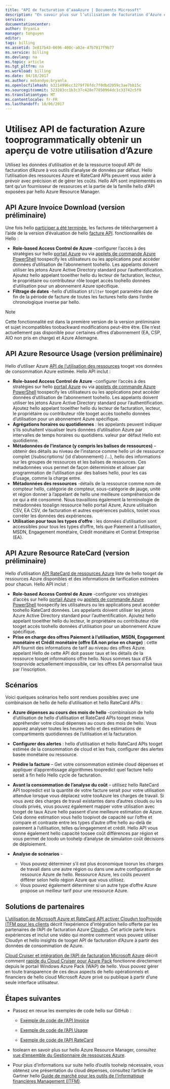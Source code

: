 ```yaml
---
title: "API de facturation d’aaaAzure | Documents Microsoft"
description: "En savoir plus sur l’utilisation de facturation d’Azure et RateCard APIs, qui sont utilisés tooprovide connaître la consommation des ressources Azure et les tendances."
services: 
documentationcenter: 
author: BryanLa
manager: tonguyen
editor: 
tags: billing
ms.assetid: 3e817b43-0696-400c-a02e-47b7817f9b77
ms.service: billing
ms.devlang: na
ms.topic: article
ms.tgt_pltfrm: na
ms.workload: billing
ms.date: 04/18/2017
ms.author: mobandyo;bryanla
ms.openlocfilehash: b3214996cc3279f76fdc7f0dbd2059c3ae7bb15c
ms.sourcegitcommit: 523283cc1b3c37c428e77850964dc1c33742c5f0
ms.translationtype: MT
ms.contentlocale: fr-FR
ms.lasthandoff: 10/06/2017
---
```

# <a name="use-azure-billing-apis-tooprogrammatically-get-insight-into-your-azure-usage"></a>Utilisez API de facturation Azure tooprogrammatically obtenir un aperçu de votre utilisation d’Azure
Utilisez les données d’utilisation et de la ressource toopull API de facturation d’Azure à vos outils d’analyse de données par défaut. Hello l’utilisation des ressources Azure et RateCard APIs peuvent vous aider à prévoir avec précision et de gérer les coûts. Hello API sont implémentés en tant qu’un fournisseur de ressources et la partie de la famille hello d’API exposées par hello Azure Resource Manager.  

## <a name="azure-invoice-download-api-preview"></a>API Azure Invoice Download (version préliminaire)
Une fois hello [participer a été terminée](billing-manage-access.md#opt-in), les factures de téléchargement à l’aide de la version d’évaluation de hello [facture API](/rest/api/billing). fonctionnalités de Hello :

* **Role-based Access Control de Azure** -configurer l’accès à des stratégies sur hello [portail Azure](https://portal.azure.com) ou via [applets de commande Azure PowerShell](/powershell/azure/overview) toospecify les utilisateurs ou les applications peut accéder données d’utilisation de l’abonnement toohello. Les appelants doivent utiliser les jetons Azure Active Directory standard pour l’authentification. Ajoutez hello appelant tooeither hello du lecteur de facturation, lecteur, le propriétaire ou contributeur rôle tooget accès toohello données d’utilisation pour un abonnement Azure spécifique.
* **Filtrage de dates** -hello d’utilisation `$filter` tooget paramètre date de fin de la période de facture de toutes les factures hello dans l’ordre chronologique inverse par hello. 

> [!NOTE]
> Cette fonctionnalité est dans la première version de la version préliminaire et sujet incompatibles toobackward modifications peut-être être. Elle n’est actuellement pas disponible pour certaines offres d’abonnement (EA, CSP, AIO non pris en charge) et Azure Allemagne.

## <a name="azure-resource-usage-api-preview"></a>API Azure Resource Usage (version préliminaire)
Hello d’utiliser Azure [API de l’utilisation des ressources](https://msdn.microsoft.com/library/azure/mt219003) tooget vos données de consommation Azure estimée. Hello API inclut :

* **Role-based Access Control de Azure** -configurer l’accès à des stratégies sur hello [portail Azure](https://portal.azure.com) ou via [applets de commande Azure PowerShell](/powershell/azure/overview) toospecify les utilisateurs ou les applications peut accéder données d’utilisation de l’abonnement toohello. Les appelants doivent utiliser les jetons Azure Active Directory standard pour l’authentification. Ajoutez hello appelant tooeither hello du lecteur de facturation, lecteur, le propriétaire ou contributeur rôle tooget accès toohello données d’utilisation pour un abonnement Azure spécifique.
* **Agrégations horaires ou quotidiennes** : les appelants peuvent indiquer s’ils souhaitent visualiser leurs données d’utilisation Azure par intervalles de temps horaires ou quotidiens. valeur par défaut Hello est quotidienne.
* **Métadonnées de l’instance (y compris les balises de ressources)** – obtenir des détails au niveau de l’instance comme hello uri de ressource complet (/subscriptions/ {id d’abonnement} /...), hello des informations sur les groupes de ressources et les balises de ressources. Ces métadonnées vous permet de façon déterministe et allouer par programmation de l’utilisation par des balises hello, pour les cas d’usage, comme la charge entre.
* **Métadonnées des ressources** -détails de la ressource comme nom de compteur hello, catégorie de compteur, sous-catégorie de jauge, unité et région donner à l’appelant de hello une meilleure compréhension de ce qui a été consommé. Nous travaillons également la terminologie de métadonnées tooalign ressource hello portail Azure, Azure utilisation CSV, EA CSV, de facturation et autres expériences publics, toolet vous corréler les données des expériences.
* **Utilisation pour tous les types d’offre** : les données d’utilisation sont accessibles pour tous les types d’offre, tels que Paiement à l’utilisation, MSDN, Engagement monétaire, Crédit monétaire et Contrat Entreprise (EA).

## <a name="azure-resource-ratecard-api-preview"></a>API Azure Resource RateCard (version préliminaire)
Hello d’utilisation [API RateCard de ressources Azure](https://msdn.microsoft.com/library/azure/mt219005) liste de hello tooget de ressources Azure disponibles et des informations de tarification estimées pour chacun. Hello API inclut :

* **Role-based Access Control de Azure** -configurer vos stratégies d’accès sur hello [portail Azure](https://portal.azure.com) ou [applets de commande Azure PowerShell](/powershell/azure/overview) toospecify les utilisateurs ou les applications peut accéder toohello RateCard données. Les appelants doivent utiliser les jetons Azure Active Directory standard pour l’authentification. Ajoutez hello appelant tooeither hello du lecteur, le propriétaire ou contributeur rôle tooget accès toohello données d’utilisation pour un abonnement Azure spécifique.
* **Prise en charge des offres Paiement à l’utilisation, MSDN, Engagement monétaire et Crédit monétaire (offre EA non prise en charge)** : cette API fournit des informations de tarif au niveau des offres Azure.  appelant Hello de cette API doit passer taux et les détails de la ressource tooget informations offre hello. Nous sommes taux d’EA tooprovide actuellement impossible, car les offres EA personnalisé taux par l’inscription. 

## <a name="scenarios"></a>Scénarios
Voici quelques scénarios hello sont rendues possibles avec une combinaison de hello de hello d’utilisation et hello RateCard APIs :

* **Azure dépenses au cours des mois de hello** -combinaison de hello d’utilisation de hello d’utilisation et RateCard APIs tooget mieux appréhender votre cloud dépenses au cours des mois de hello. Vous pouvez analyser toutes les heures hello et des estimations de compartiments quotidiennes de l’utilisation et la facturation.
* **Configurer des alertes** : hello d’utilisation et hello RateCard APIs tooget estimée de la consommation de cloud et les frais, configurer des alertes basée monétaire ou ressource.
* **Prédire la facture** – Get votre consommation estimée cloud dépenses et appliquer d’apprentissage algorithmes toopredict quel facture hello serait à fin hello Hello cycle de facturation.
* **Avant la consommation de l’analyse du coût** – utilisez hello RateCard API toopredict est la quantité de votre facture serait pour votre utilisation attendue lorsque vous déplacez votre tooAzure les charges de travail. Si vous avez des charges de travail existantes dans d’autres clouds ou les clouds privés, vous pouvez également mapper votre utilisation avec tooget de taux Azure hello passent d’une meilleure estimation de Azure. Cela donne estimation vous hello toopivot de capacité sur l’offre et compare et contraste entre les types d’autre offre hello au-delà de paiement à l’utilisation, telles qu’engagement et crédit. Hello API vous donne également hello capacité toosee coût différences par région et vous permet de toodo un toohelp d’analyse de simulation coût décisions de déploiement.
* **Analyse de scénarios** -
  
  * Vous pouvez déterminer s’il est plus économique toorun les charges de travail dans une autre région ou dans une autre configuration de ressource Azure de hello. Ressource Azure, les coûts peuvent différer selon hello région Azure que vous utilisez.
  * Vous pouvez également déterminer si un autre type d’offre Azure propose un meilleur tarif pour une ressource Azure.
  
## <a name="partner-solutions"></a>Solutions de partenaires
[L’utilisation de Microsoft Azure et RateCard API activer Cloudyn tooProvide ITFM pour les clients](billing-usage-rate-card-partner-solution-cloudyn.md) décrit l’expérience d’intégration hello offerte par les partenaires de l’API de facturation Azure [Cloudyn](https://www.cloudyn.com/microsoft-azure/). Cet article parle leurs expériences et inclut une vidéo qui montre comment vous pouvez utiliser Cloudyn et hello insights de tooget API de facturation d’Azure à partir des données de consommation de Azure.

[Cloud Cruiser et intégration de l’API de facturation Microsoft Azure](billing-usage-rate-card-partner-solution-cloudcruiser.md) décrit comment [rapide du Cloud Cruiser pour Azure Pack](http://www.cloudcruiser.com/partners/microsoft/) fonctionne directement depuis le portail Windows Azure Pack (WAP) de hello. Vous pouvez gérer en toute transparence de ces deux aspects de hello opérationnels et financiers de hello cloud Microsoft Azure privé ou publique à partir d’une seule interface utilisateur.   

## <a name="next-steps"></a>Étapes suivantes
* Passez en revue les exemples de code hello sur GitHub :
  * [Exemple de code de l’API Invoice](https://go.microsoft.com/fwlink/?linkid=845124)

  * [Exemple de code de l’API Usage](https://github.com/Azure-Samples/billing-dotnet-usage-api)

  * [Exemple de code de l’API RateCard](https://github.com/Azure-Samples/billing-dotnet-ratecard-api)

* toolearn en savoir plus sur hello Azure Resource Manager, consultez [vue d’ensemble du Gestionnaire de ressources Azure](../azure-resource-manager/resource-group-overview.md). 

* Pour plus d’informations sur suite hello d’outils toohelp nécessaire, vous obtenez une présentation du cloud dépenses, consultez l’article de Gartner hello [Guide de marché pour les outils de l’informatique financières Management (ITFM)](http://www.gartner.com/technology/reprints.do?id=1-212F7AL&ct=140909&st=sb).

